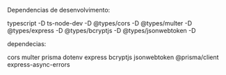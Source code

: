 Dependencias de desenvolvimento:

typescript -D
ts-node-dev -D
@types/cors -D
@types/multer -D
@types/express -D
@types/bcryptjs -D
@types/jsonwebtoken -D

dependecias:

cors
multer
prisma
dotenv
express
bcryptjs
jsonwebtoken
@prisma/client
express-async-errors
